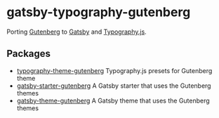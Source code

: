 # gatsby-typography-gutenberg

Porting [Gutenberg](http://matejlatin.github.io/Gutenberg/) to [Gatsby](https://gatsbyjs.org) and [Typography.js](https://kyleamathews.github.io/typography.js/).

## Packages

- [typography-theme-gutenberg](./typography-theme-gutenberg/README.md) Typography.js presets for Gutenberg theme
- [gatsby-starter-gutenberg](./gatsby-starter-gutenberg/README.md) A Gatsby starter that uses the Gutenberg themes
- [gatsby-theme-gutenberg](./gatsby-theme-gutenberg/README.md) A Gatsby theme that uses the Gutenberg themes
